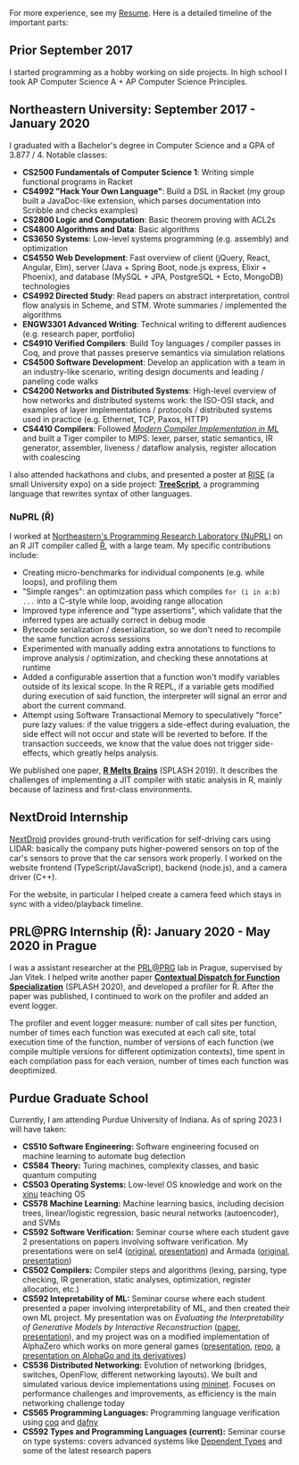 For more experience, see my [Resume](/Resume.pdf). Here is a detailed timeline of the important parts:

## Prior September 2017

I started programming as a hobby working on side projects. In high school I took AP Computer Science A + AP Computer Science Principles.

## Northeastern University: September 2017 - January 2020

I graduated with a Bachelor's degree in Computer Science and a GPA of 3.877 / 4. Notable classes:

- **CS2500 Fundamentals of Computer Science 1**: Writing simple functional programs in Racket
- **CS4992 "Hack Your Own Language"**: Build a DSL in Racket (my group built a JavaDoc-like extension, which parses documentation into Scribble and checks examples)
- **CS2800 Logic and Computation**: Basic theorem proving with ACL2s
- **CS4800 Algorithms and Data**: Basic algorithms
- **CS3650 Systems**: Low-level systems programming (e.g. assembly) and optimization
- **CS4550 Web Development**: Fast overview of client (jQuery, React, Angular, Elm), server (Java + Spring Boot, node.js express, Elixir + Phoenix), and database (MySQL + JPA, PostgreSQL + Ecto, MongoDB) technologies
- **CS4992 Directed Study**: Read papers on abstract interpretation, control flow analysis in Scheme, and STM. Wrote summaries / implemented the algorithms
- **ENGW3301 Advanced Writing**: Technical writing to different audiences (e.g. research paper, portfolio)
- **CS4910 Verified Compilers**: Build Toy languages / compiler passes in Coq, and prove that passes preserve semantics via simulation relations
- **CS4500 Software Development**: Develop an application with a team in an industry-like scenario, writing design documents and leading / paneling code walks
- **CS4200 Networks and Distributed Systems**: High-level overview of how networks and distributed systems work: the ISO-OSI stack, and examples of layer implementations / protocols / distributed systems used in practice (e.g. Ethernet, TCP, Paxos, HTTP)
- **CS4410 Compilers**: Followed *[Modern Compiler Implementation in ML](https://www.amazon.com/Modern-Compiler-Implementation-Andrew-Appel-ebook/dp/B00D2WQAE8)* and built a Tiger compiler to MIPS: lexer, parser, static semantics, IR generator, assembler, liveness / dataflow analysis, register allocation with coalescing

I also attended hackathons and clubs, and presented a poster at [RISE](https://www.northeastern.edu/rise/) (a small University expo) on a side project: [**TreeScript**](https://github.com/jakobeha/treescript), a programming language that rewrites syntax of other languages.

### NuPRL (Ř)

I worked at [Northeastern's Programming Research Laboratory (NuPRL)](http://prl.ccs.neu.edu/) on an R JIT compiler called [Ř](https://github.com/reactorlabs/rir), with a large team. My specific contributions include:

- Creating micro-benchmarks for individual components (e.g. while loops), and profiling them
- "Simple ranges": an optimization pass which compiles `for (i in a:b) ...` into a C-style while loop, avoiding range allocation
- Improved type inference and "type assertions", which validate that the inferred types are actually correct in debug mode
- Bytecode serialization / deserialization, so we don't need to recompile the same function across sessions
- Experimented with manually adding extra annotations to functions to improve analysis / optimization, and checking these annotations at runtime
- Added a configurable assertion that a function won't modify variables outside of its lexical scope. In the R REPL, if a variable gets modified during execution of said function, the interpreter will signal an error and abort the current command.
- Attempt using Software Transactional Memory to speculatively "force" pure lazy values: if the value triggers a side-effect during evaluation, the side effect will not occur and state will be reverted to before. If the transaction succeeds, we know that the value does not trigger side-effects, which greatly helps analysis.

We published one paper, **[R Melts Brains](https://arxiv.org/abs/1907.05118)** (SPLASH 2019). It describes the challenges of implementing a JIT compiler with static analysis in R, mainly because of laziness and first-class environments.

## NextDroid Internship

[NextDroid](https://nextdroid.com/) provides ground-truth verification for self-driving cars using LIDAR: basically the company puts higher-powered sensors on top of the car's sensors to prove that the car sensors work properly. I worked on the website frontend (TypeScript/JavaScript), backend (node.js), and a camera driver (C++).

For the website, in particular I helped create a camera feed which stays in sync with a video/playback timeline.

## PRL@PRG Internship (Ř): January 2020 - May 2020 in Prague

I was a assistant researcher at the [<PRL@PRG>](https://prl-prg.github.io/) lab in Prague, supervised by Jan Vitek. I helped write another paper **[Contextual Dispatch for Function Specialization](http://janvitek.org/pubs/oopsla20-cd.pdf)** (SPLASH 2020), and developed a profiler for Ř. After the paper was published, I continued to work on the profiler and added an event logger.

The profiler and event logger measure: number of call sites per function, number of times each function was executed at each call site, total execution time of the function, number of versions of each function (we compile multiple versions for different optimization contexts), time spent in each compilation pass for each version, number of times each function was deoptimized.

## Purdue Graduate School

Currently, I am attending Purdue University of Indiana. As of spring 2023 I will have taken:

- **CS510 Software Engineering:** Software engineering focused on machine learning to automate bug detection
- **CS584 Theory:** Turing machines, complexity classes, and basic quantum computing
- **CS503 Operating Systems:** Low-level OS knowledge and work on the [xinu](https://xinu.cs.purdue.edu/) teaching OS
- **CS578 Machine Learning:** Machine learning basics, including decision trees, linear/logistic regression, basic neural networks (autoencoder), and SVMs
- **CS592 Software Verification:** Seminar course where each student gave 2 presentations on papers involving software verification. My presentations were on sel4 ([original](http://web1.cs.columbia.edu/~junfeng/09fa-e6998/papers/sel4.pdf), [presentation](https://docs.google.com/presentation/d/1Cgm3cl_Gif4f-0eH8EJ5QqVfMcyiubmEbs0kUnBK8Vo/view
  )) and Armada ([original](https://www.microsoft.com/en-us/research/publication/armada-low-effort-verification-of-high-performance-concurrent-programs/), [presentation](https://docs.google.com/presentation/d/1maUgRxwgRZFYOwerFPz93Cy9lTQOTWJFiLqqCIOmdZM/view))
- **CS502 Compilers:** Compiler steps and algorithms (lexing, parsing, type checking, IR generation, static analyses, optimization, register allocation, etc.)
- **CS592 Intepretability of ML:** Seminar course where each student presented a paper involving interpretability of ML, and then created their own ML project. My presentation was on *Evaluating the Interpretability of Generative Models by Interactive Reconstruction* ([paper](https://arxiv.org/pdf/2102.01264), [presentation](https://docs.google.com/presentation/d/1NcmwGHCLBI81ssHzHllBpjRU_mrTM_xVs2A5dl49ALY/view)), and my project was on a modified implementation of AlphaZero which works on more general games ([presentation](https://docs.google.com/presentation/d/1ktt_2jE_DIQh3v-QaaWQfa3SbtFmu-c-LJC9pKUUkX8/view), [repo](https://github.com/Jakobeha/cge-ai), [a presentation on AlphaGo and its derivatives](https://docs.google.com/presentation/d/134bZdCOJR_RqtQYQ0bZaiAQbjQEjWe5V-gmtI5EBvPg/view))
- **CS536 Distributed Networking:** Evolution of networking (bridges, switches, OpenFlow, different networking layouts). We built and simulated various device implementations using [mininet](http://mininet.org/). Focuses on performance challenges and improvements, as efficiency is the main networking challenge today
- **CS565 Programming Languages:** Programming language verification using [coq](https://coq.inria.fr/) and [dafny](https://www.microsoft.com/en-us/research/project/dafny-a-language-and-program-verifier-for-functional-correctness/)
- **CS592 Types and Programming Languages (current):** Seminar course on type systems: covers advanced systems like [Dependent Types](https://en.wikipedia.org/wiki/Dependent_type) and some of the latest research papers
